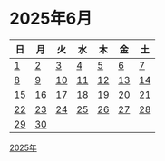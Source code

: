 # 2025年6月

|日|月|火|水|木|金|土|
|--|--|--|--|--|--|--|
|[1](./01.md)|[2](./02.md)|[3](./03.md)|[4](./04.md)|[5](./05.md)|[6](./06.md)|[7](./07.md)|
|[8](./08.md)|[9](./09.md)|[10](./10.md)|[11](./11.md)|[12](./12.md)|[13](./13.md)|[14](./14.md)|
|[15](./15.md)|[16](./16.md)|[17](./17.md)|[18](./18.md)|[19](./19.md)|[20](./20.md)|[21](./21.md)|
|[22](./22.md)|[23](./23.md)|[24](./24.md)|[25](./25.md)|[26](./26.md)|[27](./27.md)|[28](./28.md)|
|[29](./29.md)|[30](./30.md)|||||||

[2025年](../README.md)
